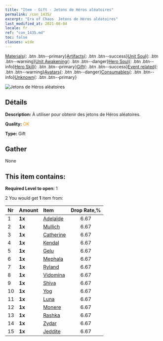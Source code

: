 ```yaml
---
title: "Item - Gift - Jetons de Héros aléatoires"
permalink: /con_1435/
excerpt: "Era of Chaos  Jetons de Héros aléatoires"
last_modified_at: 2021-08-04
locale: fr
ref: "con_1435.md"
toc: false
classes: wide
---
```

 [Materials](/ItemsFR/){: .btn .btn--primary}[Artifacts](/ItemsFR/Artifacts/){: .btn .btn--success}[Unit Soul](/ItemsFR/UnitSoul/){: .btn .btn--warning}[Unit Awakening](/ItemsFR/UnitAwakening/){: .btn .btn--danger}[Hero Soul](/ItemsFR/HeroSoul/){: .btn .btn--info}[Hero Skill](/ItemsFR/HeroSkill/){: .btn .btn--primary}[Gift](/ItemsFR/Gift/){: .btn .btn--success}[Event related](/ItemsFR/Events/){: .btn .btn--warning}[Avatars](/ItemsFR/Avatars/){: .btn .btn--danger}[Consumables](/ItemsFR/Consumables/){: .btn .btn--info}[Unknown](/ItemsFR/Unknown/){: .btn .btn--primary}

 ![Jetons de Héros aléatoires](/images/t/i_907049.png)

## Détails
 **Description:** À utiliser pour obtenir des jetons de Héros aléatoires.

 **Quality:** <span style="color: #FF8C00">OK</span>

 **Type:** Gift

## Gather

  None

## This item contains:

 **Required Level to open:** 1

 2 You would get **1** item  from:

  | Nr | Amount |     Item    | Drop Rate,% |
  |:---|:-------|:------------|:---------:|
  | 1 |  **1x** | [Adelaïde](/ItemsFR/her_359/) | 6.67 | 
  | 2 |  **1x** | [Mullich](/ItemsFR/her_360/) | 6.67 | 
  | 3 |  **1x** | [Catherine](/ItemsFR/her_361/) | 6.67 | 
  | 4 |  **1x** | [Kendal](/ItemsFR/her_363/) | 6.67 | 
  | 5 |  **1x** | [Gelu](/ItemsFR/her_366/) | 6.67 | 
  | 6 |  **1x** | [Mephala](/ItemsFR/her_367/) | 6.67 | 
  | 7 |  **1x** | [Ryland](/ItemsFR/her_368/) | 6.67 | 
  | 8 |  **1x** | [Vidomina](/ItemsFR/her_372/) | 6.67 | 
  | 9 |  **1x** | [Shiva](/ItemsFR/her_376/) | 6.67 | 
  | 10 |  **1x** | [Yog](/ItemsFR/her_377/) | 6.67 | 
  | 11 |  **1x** | [Luna](/ItemsFR/her_378/) | 6.67 | 
  | 12 |  **1x** | [Monere](/ItemsFR/her_379/) | 6.67 | 
  | 13 |  **1x** | [Rashka](/ItemsFR/her_384/) | 6.67 | 
  | 14 |  **1x** | [Zydar](/ItemsFR/her_385/) | 6.67 | 
  | 15 |  **1x** | [Jeddite](/ItemsFR/her_391/) | 6.67 | 
